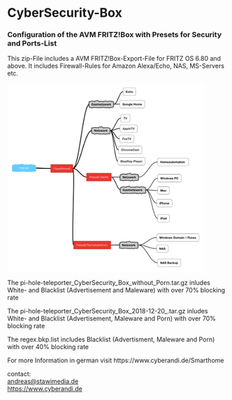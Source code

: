 # CyberSecurity-Box
<p>
<h3>Configuration of the AVM FRITZ!Box with Presets for Security and Ports-List</h3>
</p><p>
This zip-File includes a AVM FRITZ!Box-Export-File for FRITZ OS 6.80 and above.
It includes Firewall-Rules for Amazon 
Alexa/Echo, NAS, MS-Servers etc.
</p><p>
<img src="Schema.PNG" width="450px"></img>
</p><p>
The pi-hole-teleporter_CyberSecurity_Box_without_Porn.tar.gz inludes White- and Blacklist (Advertisement and Maleware)
with over 70% blocking rate
</p><p>
The pi-hole-teleporter_CyberSecurity_Box_2018-12-20_.tar.gz inludes White- and Blacklist (Advertisement, Maleware and Porn)
with over 70% blocking rate
</p><p>
The regex.bkp.list includes Blacklist (Advertisment, Maleware and Porn) with over 40% blocking rate 
</p><p>
For more Information in german visit https://www.cyberandi.de/Smarthome
</p><P>

contact: <br>
andreas@stawimedia.de<br>
https://www.cyberandi.de
</p>
